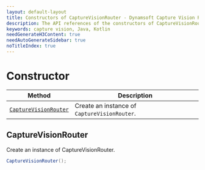 ```yaml
---
layout: default-layout
title: Constructors of CaptureVisionRouter - Dynamsoft Capture Vision Router Module Android Edition API Reference
description: The API references of the constructors of CaptureVisionRouter.
keywords: capture vision, Java, Kotlin
needGenerateH3Content: true
needAutoGenerateSidebar: true
noTitleIndex: true
---
```


# Constructor

| Method | Description |
| ------ | ----------- |
| [`CaptureVisionRouter`](#capturevisionrouter) | Create an instance of `CaptureVisionRouter`. |

## CaptureVisionRouter

Create an instance of CaptureVisionRouter.

```java
CaptureVisionRouter();
```
